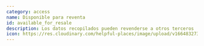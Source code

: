```yaml
---
category: access
name: Disponible para reventa
id: available_for_resale
description: Los datos recopilados pueden revenderse a otros terceros
icon: https://res.cloudinary.com/helpful-places/image/upload/v1664832732/dtpr-icons/access/resale_t9iwvs.svg
---
```

